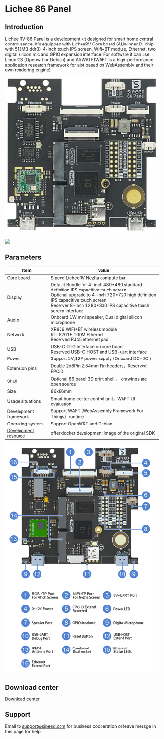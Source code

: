 # Lichee 86 Panel

## Introduction

Lichee RV-86 Panel is a development kit designed for smart home central control sence. it's equipped with LicheeRV Core board (ALlwinner D1 chip with 512MB ddr3), 4-inch touch IPS screen, Wifi+BT module, Ethernet, two digital silicon mic and GPIO expansion interface. For software it can use Linux OS (Openwrt or Debian) and Ali WATF(WAFT is a high-performance application research framework for aiot based on WebAssembly and their own rendering engine)

![](./../assets/RV/86_panel_1.png)

![](./../assets/RV/86_2.png)

## Parameters
| Item                                                  | value                                                                                                                                                                                                                                      |
| ----------------------------------------------------- | ------------------------------------------------------------------------------------------------------------------------------------------------------------------------------------------------------------------------------------------ |
| Core board                                            | Sipeed LicheeRV Nezha compute bar                                                                                                                                                                                                          |
| Display                                               | Default Bundle for 4-inch 480\*480 standard definition IPS capacitive touch screen <br> Optional upgrade to 4-inch 720\*720 high definition IPS capacitive touch screen<br>Reserver 8-inch 1280\*800 IPS capacitive touch screen interface |
| Audio                                                 | Onboard 1W mini speaker, Dual digital silicon microphone                                                                                                                                                                                   |
| Network                                               | XR829 WIFI+BT wireless module <br>RTL8201F 100M Ethernet <br> Reserved RJ45 ethernet pad                                                                                                                                                   |
| USB                                                   | USB-C OTG interface on core board <br> Reserved USB-C HOST and USB-uart interface                                                                                                                                                          |
| Power                                                 | Support 5V,12V power supply (Onboard DC-DC )                                                                                                                                                                                               |
| Extension pins                                        | Double 2x8Pin 2.54mm Pin headers，Reserved FPCIO                                                                                                                                                                                           |
| Shell                                                 | Optional 86 panel 3D print shell ， drawings are open source                                                                                                                                                                               |
| Size                                                  | 86x86mm                                                                                                                                                                                                                                    |
| Usage situations                                      | Smart home center control unit，WAFT UI evaluation                                                                                                                                                                                         |
| Development framework                                 | Support WAFT (WebAssembly Framework For Things）runtime                                                                                                                                                                                    |
| Operating system                                      | Support OpenWRT and Debian                                                                                                                                                                                                                 |
| [Development resource](./user.md#bsp-sdk-develpoment) | offer docker development image of the original SDK                                                                                                                                                                                         |

![](./../assets/RV/86_pin.png)

## Download center

[Download center](https://dl.sipeed.com/shareURL/LICHEE/D1/Lichee_RV_86_panel)



## Support

Email to support@sipeed.com for business cooperation or leave messge in this page for help.